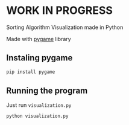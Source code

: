 # WORK IN PROGRESS

Sorting Algorithm Visualization made in Python

Made with [pygame](https://www.pygame.org/) library

## Instaling pygame
```bash
pip install pygame
```

## Running the program

Just run `visualization.py`

```bach
python visualization.py
```


